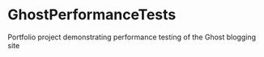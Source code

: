 # GhostPerformanceTests
Portfolio project demonstrating performance testing of the Ghost blogging site
